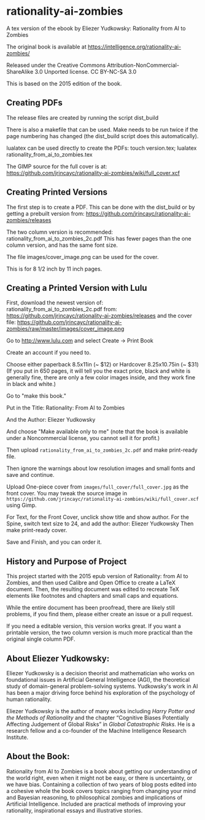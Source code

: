 # rationality-ai-zombies

A tex version of the ebook by Eliezer Yudkowsky: Rationality from AI to Zombies

The original book is available at
https://intelligence.org/rationality-ai-zombies/

Released under the Creative Commons Attribution-NonCommercial-ShareAlike 3.0 Unported license.
CC BY-NC-SA 3.0

This is based on the 2015 edition of the book.

## Creating PDFs

The release files are created by running the script dist_build

There is also a makefile that can be used. Make needs to be run twice
if the page numbering has changed (the dist_build script does this
automatically).

lualatex can be used directly to create the PDFs:
touch version.tex; lualatex rationality_from_ai_to_zombies.tex

The GIMP source for the full cover is at:
https://github.com/jrincayc/rationality-ai-zombies/wiki/full_cover.xcf

## Creating Printed Versions

The first step is to create a PDF. This can be done with the dist_build or
by getting a prebuilt version from:
https://github.com/jrincayc/rationality-ai-zombies/releases

The two column version is recommended: rationality_from_ai_to_zombies_2c.pdf
This has fewer pages than the one column version, and has the same font size.

The file images/cover_image.png can be used for the cover.

This is for 8 1/2 inch by 11 inch pages.

## Creating a Printed Version with Lulu

First, download the newest version of: rationality_from_ai_to_zombies_2c.pdf
from:
https://github.com/jrincayc/rationality-ai-zombies/releases
and the cover file:
https://github.com/jrincayc/rationality-ai-zombies/raw/master/images/cover_image.png

Go to http://www.lulu.com and select Create -> Print Book

Create an account if you need to.

Choose either paperback 8.5x11in (~ $12) or Hardcover 8.25x10.75in (~ $31)
(If you put in 650 pages, it will tell you the exact price,
black and white is generally fine, there are only a few color images
inside, and they work fine in black and white.)

Go to "make this book."

Put in the Title:
Rationality: From AI to Zombies

And the Author:
Eliezer Yudkowsky

And choose "Make available only to me" (note that the book is available under a
Noncommercial license, you cannot sell it for profit.)

Then upload `rationality_from_ai_to_zombies_2c.pdf` and make print-ready file.

Then ignore the warnings about low resolution images and small fonts and
save and continue.

Upload One-piece cover from `images/full_cover/full_cover.jpg` as the front
cover. You may tweak the source image in
`https://github.com/jrincayc/rationality-ai-zombies/wiki/full_cover.xcf`
using Gimp.

For Text, for the Front Cover, unclick show title and show author.
For the Spine, switch text size to 24, and add the author: Eliezer Yudkowsky
Then make print-ready cover.

Save and Finish, and you can order it.

## History and Purpose of Project

This project started with the 2015 epub version of Rationality: from
AI to Zombies, and then used Calibre and Open Office to create a LaTeX
document.  Then, the resulting document was edited to recreate TeX
elements like footnotes and chapters and small caps and equations.

While the entire document has been proofread, there are likely still
problems, if you find them, please either create an issue or a pull
request.

If you need a editable version, this version works great.  If you want
a printable version, the two column version is much more practical
than the original single column PDF.

## About Eliezer Yudkowsky:

Eliezer Yudkowsky is a decision theorist and mathematician who works
on foundational issues in Artificial General Intelligence (AGI), the
theoretical study of domain-general problem-solving
systems. Yudkowsky's work in AI has been a major driving force behind
his exploration of the psychology of human rationality.

Eliezer Yudkowsky is the author of many works including *Harry Potter
and the Methods of Rationality* and the chapter “Cognitive Biases
Potentially Affecting Judgement of Global Risks” in *Global
Catastrophic Risks*. He is a research fellow and a co-founder of the
Machine Intelligence Research Institute.

## About the Book:

Rationality from AI to Zombies is a book about getting our
understanding of the world right, even when it might not be easy, or
there is uncertainty, or we have bias. Containing a collection of two
years of blog posts edited into a cohesive whole the book covers
topics ranging from changing your mind and Bayesian reasoning, to
philosophical zombies and implications of Artificial
Intelligence. Included are practical methods of improving your
rationality, inspirational essays and illustrative stories.

